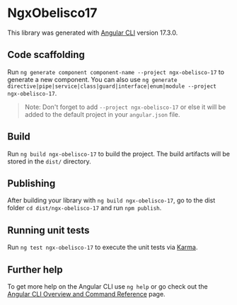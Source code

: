 # NgxObelisco17

This library was generated with [Angular CLI](https://github.com/angular/angular-cli) version 17.3.0.

## Code scaffolding

Run `ng generate component component-name --project ngx-obelisco-17` to generate a new component. You can also use `ng generate directive|pipe|service|class|guard|interface|enum|module --project ngx-obelisco-17`.
> Note: Don't forget to add `--project ngx-obelisco-17` or else it will be added to the default project in your `angular.json` file. 

## Build

Run `ng build ngx-obelisco-17` to build the project. The build artifacts will be stored in the `dist/` directory.

## Publishing

After building your library with `ng build ngx-obelisco-17`, go to the dist folder `cd dist/ngx-obelisco-17` and run `npm publish`.

## Running unit tests

Run `ng test ngx-obelisco-17` to execute the unit tests via [Karma](https://karma-runner.github.io).

## Further help

To get more help on the Angular CLI use `ng help` or go check out the [Angular CLI Overview and Command Reference](https://angular.io/cli) page.
